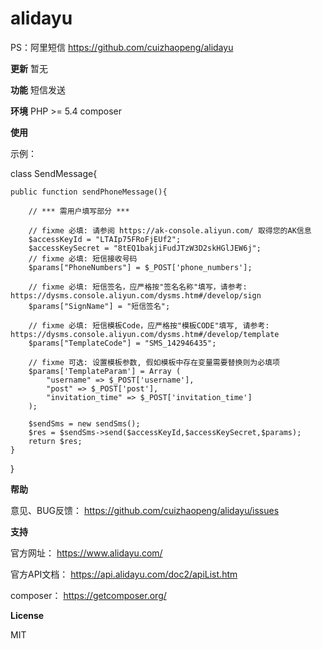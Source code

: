 # alidayu
PS：阿里短信 https://github.com/cuizhaopeng/alidayu

**更新**
暂无

**功能**
短信发送

**环境**
PHP >= 5.4
composer

**使用**

示例：

class SendMessage{

    public function sendPhoneMessage(){
    
        // *** 需用户填写部分 ***

        // fixme 必填: 请参阅 https://ak-console.aliyun.com/ 取得您的AK信息
        $accessKeyId = "LTAIp75FRoFjEUf2";
        $accessKeySecret = "8tEQ1bakjiFudJTzW3D2skHGlJEW6j";
        // fixme 必填: 短信接收号码
        $params["PhoneNumbers"] = $_POST['phone_numbers'];

        // fixme 必填: 短信签名，应严格按"签名名称"填写，请参考: https://dysms.console.aliyun.com/dysms.htm#/develop/sign
        $params["SignName"] = "短信签名";

        // fixme 必填: 短信模板Code，应严格按"模板CODE"填写, 请参考: https://dysms.console.aliyun.com/dysms.htm#/develop/template
        $params["TemplateCode"] = "SMS_142946435";

        // fixme 可选: 设置模板参数, 假如模板中存在变量需要替换则为必填项
        $params['TemplateParam'] = Array (
            "username" => $_POST['username'],
            "post" => $_POST['post'],
            "invitation_time" => $_POST['invitation_time']
        );

        $sendSms = new sendSms();
        $res = $sendSms->send($accessKeyId,$accessKeySecret,$params);
        return $res;
    }
} 

**帮助**

意见、BUG反馈： https://github.com/cuizhaopeng/alidayu/issues

**支持**

官方网址： https://www.alidayu.com/

官方API文档： https://api.alidayu.com/doc2/apiList.htm

composer： https://getcomposer.org/

**License**

MIT